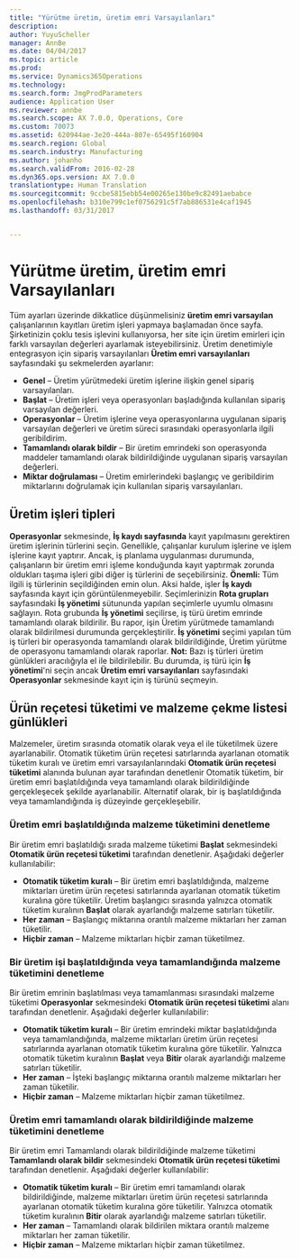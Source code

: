 ```yaml
---
title: "Yürütme üretim, üretim emri Varsayılanları"
description: 
author: YuyuScheller
manager: AnnBe
ms.date: 04/04/2017
ms.topic: article
ms.prod: 
ms.service: Dynamics365Operations
ms.technology: 
ms.search.form: JmgProdParameters
audience: Application User
ms.reviewer: annbe
ms.search.scope: AX 7.0.0, Operations, Core
ms.custom: 70073
ms.assetid: 620944ae-3e20-444a-807e-65495f160904
ms.search.region: Global
ms.search.industry: Manufacturing
ms.author: johanho
ms.search.validFrom: 2016-02-28
ms.dyn365.ops.version: AX 7.0.0
translationtype: Human Translation
ms.sourcegitcommit: 9ccbe5815ebb54e00265e130be9c82491aebabce
ms.openlocfilehash: b310e799c1ef0756291c5f7ab886531e4caf1945
ms.lasthandoff: 03/31/2017


---
```


# <a name="production-order-defaults-in-manufacturing-execution"></a>Yürütme üretim, üretim emri Varsayılanları



Tüm ayarları üzerinde dikkatlice düşünmelisiniz **üretim emri varsayılan** çalışanlarının kayıtları üretim işleri yapmaya başlamadan önce sayfa. Şirketinizin çoklu tesis işlevini kullanıyorsa, her site için üretim emirleri için farklı varsayılan değerleri ayarlamak isteyebilirsiniz. Üretim denetimiyle entegrasyon için sipariş varsayılanları **Üretim emri varsayılanları** sayfasındaki şu sekmelerden ayarlanır:

-   **Genel** – Üretim yürütmedeki üretim işlerine ilişkin genel sipariş varsayılanları.
-   **Başlat** – Üretim işleri veya operasyonları başladığında kullanılan sipariş varsayılan değerleri.
-   **Operasyonlar** – Üretim işlerine veya operasyonlarına uygulanan sipariş varsayılan değerleri ve üretim süreci sırasındaki operasyonlarla ilgili geribildirim.
-   **Tamamlandı olarak bildir** – Bir üretim emrindeki son operasyonda maddeler tamamlandı olarak bildirildiğinde uygulanan sipariş varsayılan değerleri.
-   **Miktar doğrulaması** – Üretim emirlerindeki başlangıç ve geribildirim miktarlarını doğrulamak için kullanılan sipariş varsayılanları.

## <a name="types-of-production-jobs"></a>Üretim işleri tipleri
**Operasyonlar** sekmesinde, **İş kaydı sayfasında** kayıt yapılmasını gerektiren üretim işlerinin türlerini seçin. Genellikle, çalışanlar kurulum işlerine ve işlem işlerine kayıt yaptırır. Ancak, iş planlama uygulanması durumunda, çalışanların bir üretim emri işleme konduğunda kayıt yaptırmak zorunda oldukları taşıma işleri gibi diğer iş türlerini de seçebilirsiniz. **Önemli:** Tüm ilgili iş türlerinin seçildiğinden emin olun. Aksi halde, işler **İş kaydı** sayfasında kayıt için görüntülenmeyebilir. Seçimlerinizin **Rota grupları** sayfasındaki **İş yönetimi** sütununda yapılan seçimlerle uyumlu olmasını sağlayın. Rota grubunda **İş yönetimi** seçilirse, iş türü üretim emrinde tamamlandı olarak bildirilir. Bu rapor, işin Üretim yürütmede tamamlandı olarak bildirilmesi durumunda gerçekleştirilir. **İş yönetimi** seçimi yapılan tüm iş türleri bir operasyonda tamamlandı olarak bildirildiğinde, Üretim yürütme de operasyonu tamamlandı olarak raporlar. **Not:** Bazı iş türleri üretim günlükleri aracılığıyla el ile bildirilebilir. Bu durumda, iş türü için **İş yönetimi**'ni seçin ancak **Üretim emri varsayılanları** sayfasındaki **Operasyonlar** sekmesinde kayıt için iş türünü seçmeyin.

## <a name="bom-consumption-and-picking-list-journals"></a>Ürün reçetesi tüketimi ve malzeme çekme listesi günlükleri
Malzemeler, üretim sırasında otomatik olarak veya el ile tüketilmek üzere ayarlanabilir. Otomatik tüketim ürün reçetesi satırlarında ayarlanan otomatik tüketim kuralı ve üretim emri varsayılanlarındaki **Otomatik ürün reçetesi tüketimi** alanında bulunan ayar tarafından denetlenir Otomatik tüketim, bir üretim emri başlatıldığında veya tamamlandı olarak bildirildiğinde gerçekleşecek şekilde ayarlanabilir. Alternatif olarak, bir iş başlatıldığında veya tamamlandığında iş düzeyinde gerçekleşebilir.

### <a name="controlling-material-consumption-when-a-production-order-is-started"></a>Üretim emri başlatıldığında malzeme tüketimini denetleme

Bir üretim emri başlatıldığı sırada malzeme tüketimi **Başlat** sekmesindeki **Otomatik ürün reçetesi tüketimi** tarafından denetlenir. Aşağıdaki değerler kullanılabilir:

-   **Otomatik tüketim kuralı** – Bir üretim emri başlatıldığında, malzeme miktarları üretim ürün reçetesi satırlarında ayarlanan otomatik tüketim kuralına göre tüketilir. Üretim başlangıcı sırasında yalnızca otomatik tüketim kuralının **Başlat** olarak ayarlandığı malzeme satırları tüketilir.
-   **Her zaman** – Başlangıç miktarına orantılı malzeme miktarları her zaman tüketilir.
-   **Hiçbir zaman** – Malzeme miktarları hiçbir zaman tüketilmez.

### <a name="controlling-material-consumption-when-a-production-job-is-started-or-completed"></a>Bir üretim işi başlatıldığında veya tamamlandığında malzeme tüketimini denetleme

Bir üretim emrinin başlatılması veya tamamlanması sırasındaki malzeme tüketimi **Operasyonlar** sekmesindeki **Otomatik ürün reçetesi tüketimi** alanı tarafından denetlenir. Aşağıdaki değerler kullanılabilir:

-   **Otomatik tüketim kuralı** – Bir üretim emrindeki miktar başlatıldığında veya tamamlandığında, malzeme miktarları üretim ürün reçetesi satırlarında ayarlanan otomatik tüketim kuralına göre tüketilir. Yalnızca otomatik tüketim kuralının **Başlat** veya **Bitir** olarak ayarlandığı malzeme satırları tüketilir.
-   **Her zaman** – İşteki başlangıç miktarına orantılı malzeme miktarları her zaman tüketilir.
-   **Hiçbir zaman** – Malzeme miktarları hiçbir zaman tüketilmez.

### <a name="controlling-material-consumption-when-a-production-order-is-reported-as-finished"></a>Üretim emri tamamlandı olarak bildirildiğinde malzeme tüketimini denetleme

Bir üretim emri Tamamlandı olarak bildirildiğinde malzeme tüketimi **Tamamlandı olarak bildir** sekmesindeki **Otomatik ürün reçetesi tüketimi** tarafından denetlenir. Aşağıdaki değerler kullanılabilir:

-   **Otomatik tüketim kuralı** – Bir üretim emri tamamlandı olarak bildirildiğinde, malzeme miktarları üretim ürün reçetesi satırlarında ayarlanan otomatik tüketim kuralına göre tüketilir. Yalnızca otomatik tüketim kuralının **Bitir** olarak ayarlandığı malzeme satırları tüketilir.
-   **Her zaman** – Tamamlandı olarak bildirilen miktara orantılı malzeme miktarları her zaman tüketilir.
-   **Hiçbir zaman** – Malzeme miktarları hiçbir zaman tüketilmez.



